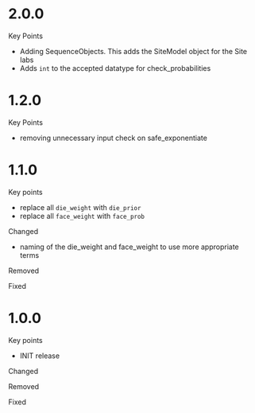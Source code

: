 # 2.0.0

Key Points

- Adding SequenceObjects. This adds the SiteModel object for the Site labs
- Adds `int` to the accepted datatype for check_probabilities

# 1.2.0

Key Points

- removing unnecessary input check on safe_exponentiate

# 1.1.0

Key points

- replace all `die_weight` with `die_prior`
- replace all `face_weight` with `face_prob`

Changed

- naming of the die_weight and face_weight to use more appropriate terms

Removed

Fixed

# 1.0.0

Key points

- INIT release

Changed

Removed

Fixed


